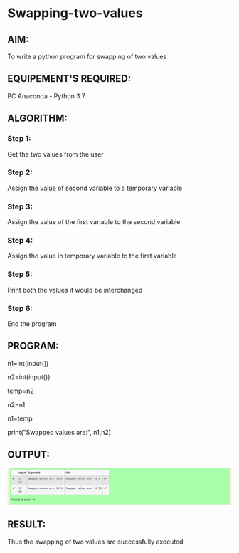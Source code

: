 # Swapping-two-values
## AIM:
To write a python program for swapping of two values
## EQUIPEMENT'S REQUIRED: 
PC
Anaconda - Python 3.7
## ALGORITHM: 
### Step 1:
Get the two values from the user
### Step 2: 
Assign the value of second variable to a temporary variable 
### Step 3: 
Assign the value of the first variable to the second variable.
### Step 4:  
Assign the value in temporary variable to the first variable
### Step 5: 
Print both the values it would be interchanged
### Step 6: 
End the program
## PROGRAM:

n1=int(input())

n2=int(input())

temp=n2

n2=n1

n1=temp

print("Swapped values are:", n1,n2)
## OUTPUT:
![swapping.png](images/swapping.png)

## RESULT:
Thus the swapping of two values are successfully executed



